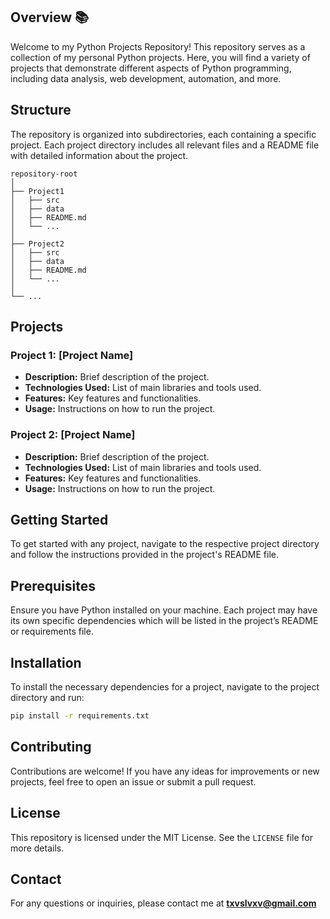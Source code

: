 ## Overview 📚
Welcome to my Python Projects Repository! This repository serves as a collection of my personal Python projects. Here, you will find a variety of projects that demonstrate different aspects of Python programming, including data analysis, web development, automation, and more.

## Structure
The repository is organized into subdirectories, each containing a specific project. Each project directory includes all relevant files and a README file with detailed information about the project.

```
repository-root
│
├── Project1
│   ├── src
│   ├── data
│   ├── README.md
│   └── ...
│
├── Project2
│   ├── src
│   ├── data
│   ├── README.md
│   └── ...
│
└── ...
```

## Projects
### Project 1: [Project Name]
- **Description:** Brief description of the project.
- **Technologies Used:** List of main libraries and tools used.
- **Features:** Key features and functionalities.
- **Usage:** Instructions on how to run the project.

### Project 2: [Project Name]
- **Description:** Brief description of the project.
- **Technologies Used:** List of main libraries and tools used.
- **Features:** Key features and functionalities.
- **Usage:** Instructions on how to run the project.

## Getting Started
To get started with any project, navigate to the respective project directory and follow the instructions provided in the project's README file.

## Prerequisites
Ensure you have Python installed on your machine. Each project may have its own specific dependencies which will be listed in the project’s README or requirements file.

## Installation
To install the necessary dependencies for a project, navigate to the project directory and run:

```sh
pip install -r requirements.txt
```

## Contributing
Contributions are welcome! If you have any ideas for improvements or new projects, feel free to open an issue or submit a pull request.

## License
This repository is licensed under the MIT License. See the `LICENSE` file for more details.

## Contact
For any questions or inquiries, please contact me at **txvslvxv@gmail.com**